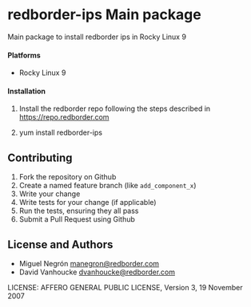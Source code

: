 # redborder-ips Main package
 
Main package to install redborder ips in Rocky Linux 9

#### Platforms

- Rocky Linux 9

#### Installation

1. Install the redborder repo following the steps described in https://repo.redborder.com

2. yum install redborder-ips

## Contributing

1. Fork the repository on Github
2. Create a named feature branch (like `add_component_x`)
3. Write your change
4. Write tests for your change (if applicable)
5. Run the tests, ensuring they all pass
6. Submit a Pull Request using Github

## License and Authors

- Miguel Negrón <manegron@redborder.com>
- David Vanhoucke <dvanhoucke@redborder.com>

LICENSE: AFFERO GENERAL PUBLIC LICENSE, Version 3, 19 November 2007
